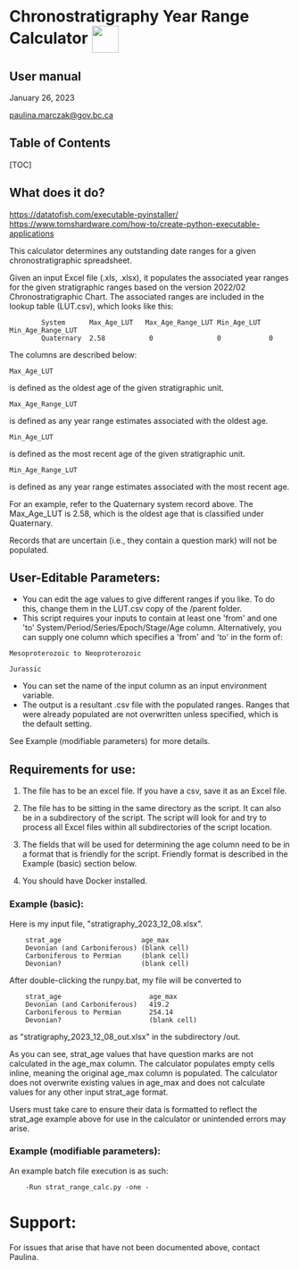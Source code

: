 # Chronostratigraphy Year Range Calculator <a href="url"> <img src="https://stratigraphy.org/images/logo-ics-3D-dark.png" align="center" height="48" width="48" ></a>

## User manual

January 26, 2023

paulina.marczak@gov.bc.ca

## Table of Contents

[TOC]

## What does it do?

https://datatofish.com/executable-pyinstaller/
https://www.tomshardware.com/how-to/create-python-executable-applications


This calculator determines any outstanding date ranges for a given chronostratigraphic spreadsheet. 

Given an input Excel file (.xls, .xlsx), it populates the associated year ranges for the given stratigraphic ranges based on the version 2022/02 Chronostratigraphic Chart. The associated ranges are included in the lookup table (LUT.csv), which looks like this:

            System      Max_Age_LUT   Max_Age_Range_LUT Min_Age_LUT  Min_Age_Range_LUT
            Quaternary  2.58           0                0            0

The columns are described below:

`Max_Age_LUT` 

is defined as the oldest age of the given stratigraphic unit.

`Max_Age_Range_LUT`

is defined as any year range estimates associated with the oldest age.

`Min_Age_LUT`

is defined as the most recent age of the given stratigraphic unit.

`Min_Age_Range_LUT`

is defined as any year range estimates associated with the most recent age.

For an example, refer to the Quaternary system record above. The Max_Age_LUT is 2.58, which is the oldest age that is classified under Quaternary. 

Records that are uncertain (i.e., they contain a question mark) will not be populated.

## User-Editable Parameters:

* You can edit the age values to give different ranges if you like. To do this, change them in the LUT.csv copy of the /parent folder.
* This script requires your inputs to contain at least one 'from' and one 'to' System/Period/Series/Epoch/Stage/Age column. Alternatively, you can supply one column which specifies a 'from' and 'to' in the form of:

`Mesoproterozoic to Neoproterozoic`

`Jurassic`

* You can set the name of the input column as an input environment variable. 
* The output is a resultant .csv file with the populated ranges. Ranges that were already populated are not overwritten unless specified, which is the default setting.

See Example (modifiable parameters) for more details.

## Requirements for use:

1) The file has to be an excel file. If you have a csv, save it as an Excel file.

2) The file has to be sitting in the same directory as the script. It can also be in a subdirectory of the script. The script will look for and try to process all Excel files within all subdirectories of the script location.

3) The fields that will be used for determining the age column need to be in a format that is friendly for the script. Friendly format is described in the Example (basic) section below.

4) You should have Docker installed.


### Example (basic):

Here is my input file, "stratigraphy_2023_12_08.xlsx".

        strat_age                    age_max
        Devonian (and Carboniferous) (blank cell)
        Carboniferous to Permian     (blank cell)
        Devonian?                    (blank cell)

After double-clicking the runpy.bat, my file will be converted to

        strat_age                      age_max
        Devonian (and Carboniferous)   419.2
        Carboniferous to Permian       254.14
        Devonian?                      (blank cell)

as "stratigraphy_2023_12_08_out.xlsx" in the subdirectory /out.

As you can see, strat_age values that have question marks are not calculated in the age_max column. The calculator populates empty cells inline, meaning the original age_max column is populated. The calculator does not overwrite existing values in age_max and does not calculate values for any other input strat_age format.

Users must take care to ensure their data is formatted to reflect the strat_age example above for use in the calculator or unintended errors may arise.

### Example (modifiable parameters):

An example batch file execution is as such:

        -Run strat_range_calc.py -one -



# Support:

For issues that arise that have not been documented above, contact Paulina.